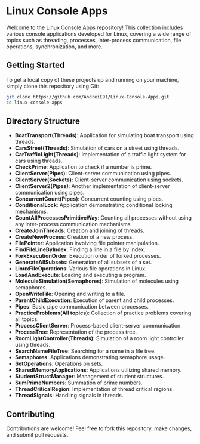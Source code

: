 # Linux Console Apps

Welcome to the Linux Console Apps repository! This collection includes various console applications developed for Linux, covering a wide range of topics such as threading, processes, inter-process communication, file operations, synchronization, and more.

## Getting Started

To get a local copy of these projects up and running on your machine, simply clone this repository using Git:

```sh
git clone https://github.com/AndreiE91/Linux-Console-Apps.git
cd linux-console-apps
```

## Directory Structure

- **BoatTransport(Threads)**: Application for simulating boat transport using threads.
- **CarsStreet(Threads)**: Simulation of cars on a street using threads.
- **CarTrafficLight(Threads)**: Implementation of a traffic light system for cars using threads.
- **CheckPrime**: Application to check if a number is prime.
- **ClientServer(Pipes)**: Client-server communication using pipes.
- **ClientServer(Sockets)**: Client-server communication using sockets.
- **ClientServer2(Pipes)**: Another implementation of client-server communication using pipes.
- **ConcurrentCount(Pipes)**: Concurrent counting using pipes.
- **ConditionalLock**: Application demonstrating conditional locking mechanisms.
- **CountAllProcessesPrimitiveWay**: Counting all processes without using any inter-process communication mechanisms.
- **CreateJoinThreads**: Creation and joining of threads.
- **CreateNewProcess**: Creation of a new process.
- **FilePointer**: Application involving file pointer manipulation.
- **FindFileLineByIndex**: Finding a line in a file by index.
- **ForkExecutionOrder**: Execution order of forked processes.
- **GenerateAllSubsets**: Generation of all subsets of a set.
- **LinuxFileOperations**: Various file operations in Linux.
- **LoadAndExecute**: Loading and executing a program.
- **MoleculeSimulation(Semaphores)**: Simulation of molecules using semaphores.
- **OpenWriteFile**: Opening and writing to a file.
- **ParentChildExecution**: Execution of parent and child processes.
- **Pipes**: Basic pipe communication between processes.
- **PracticeProblems(All topics)**: Collection of practice problems covering all topics.
- **ProcessClientServer**: Process-based client-server communication.
- **ProcessTree**: Representation of the process tree.
- **RoomLightController(Threads)**: Simulation of a room light controller using threads.
- **SearchNameFileTree**: Searching for a name in a file tree.
- **Semaphores**: Applications demonstrating semaphore usage.
- **SetOperations**: Operations on sets.
- **SharedMemoryApplications**: Applications utilizing shared memory.
- **StudentStructManager**: Management of student structures.
- **SumPrimeNumbers**: Summation of prime numbers.
- **ThreadCriticalRegion**: Implementation of thread critical regions.
- **ThreadSignals**: Handling signals in threads.

## Contributing

Contributions are welcome! Feel free to fork this repository, make changes, and submit pull requests.


